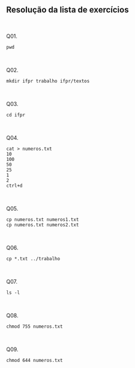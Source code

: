 ## Resolução da lista de exercícios

<br/>

Q01. 
```properties
pwd
```

<br/>

Q02.
```properties
mkdir ifpr trabalho ifpr/textos
```

<br/>

Q03.
```properties
cd ifpr
```

<br/>

Q04.
```properties
cat > numeros.txt
10
100
50
25
1
2
ctrl+d
```

<br/>

Q05.
```properties
cp numeros.txt numeros1.txt
cp numeros.txt numeros2.txt
```

<br/>

Q06.
```properties
cp *.txt ../trabalho
```

<br/>

Q07.
```properties
ls -l
``` 

<br/>

Q08.
```properties
chmod 755 numeros.txt 
```

<br/>

Q09.
```properties
chmod 644 numeros.txt
```
